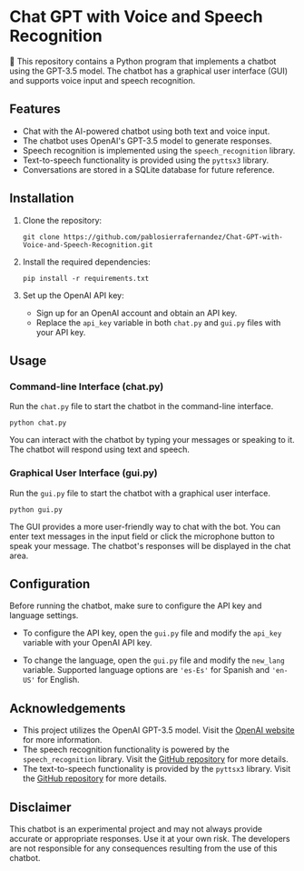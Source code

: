 # Chat GPT with Voice and Speech Recognition
🤖 This repository contains a Python program that implements a chatbot using the GPT-3.5 model. The chatbot has a graphical user interface (GUI) and supports voice input and speech recognition.

## Features

- Chat with the AI-powered chatbot using both text and voice input.
- The chatbot uses OpenAI's GPT-3.5 model to generate responses.
- Speech recognition is implemented using the `speech_recognition` library.
- Text-to-speech functionality is provided using the `pyttsx3` library.
- Conversations are stored in a SQLite database for future reference.

## Installation

1. Clone the repository:

   ```
   git clone https://github.com/pablosierrafernandez/Chat-GPT-with-Voice-and-Speech-Recognition.git
   ```

2. Install the required dependencies:

   ```
   pip install -r requirements.txt
   ```

3. Set up the OpenAI API key:
   
   - Sign up for an OpenAI account and obtain an API key.
   - Replace the `api_key` variable in both `chat.py` and `gui.py` files with your API key.

## Usage

### Command-line Interface (chat.py)

Run the `chat.py` file to start the chatbot in the command-line interface.

```
python chat.py
```

You can interact with the chatbot by typing your messages or speaking to it. The chatbot will respond using text and speech.

### Graphical User Interface (gui.py)

Run the `gui.py` file to start the chatbot with a graphical user interface.

```
python gui.py
```

The GUI provides a more user-friendly way to chat with the bot. You can enter text messages in the input field or click the microphone button to speak your message. The chatbot's responses will be displayed in the chat area.

## Configuration

Before running the chatbot, make sure to configure the API key and language settings.

- To configure the API key, open the `gui.py` file and modify the `api_key` variable with your OpenAI API key.

- To change the language, open the `gui.py` file and modify the `new_lang` variable. Supported language options are `'es-Es'` for Spanish and `'en-US'` for English.


## Acknowledgements

- This project utilizes the OpenAI GPT-3.5 model. Visit the [OpenAI website](https://openai.com) for more information.
- The speech recognition functionality is powered by the `speech_recognition` library. Visit the [GitHub repository](https://github.com/Uberi/speech_recognition) for more details.
- The text-to-speech functionality is provided by the `pyttsx3` library. Visit the [GitHub repository](https://github.com/nateshmbhat/pyttsx3) for more details.


## Disclaimer

This chatbot is an experimental project and may not always provide accurate or appropriate responses. Use it at your own risk. The developers are not responsible for any consequences resulting from the use of this chatbot.

